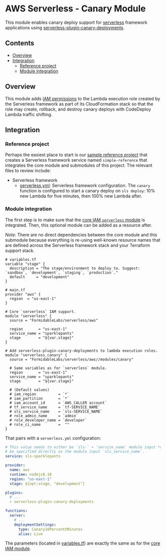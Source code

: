 AWS Serverless - Canary Module
=============================

This module enables canary deploy support for [serverless][] framework applications using [serverless-plugin-canary-deployments][].

## Contents

<!-- START doctoc generated TOC please keep comment here to allow auto update -->
<!-- DON'T EDIT THIS SECTION, INSTEAD RE-RUN doctoc TO UPDATE -->


- [Overview](#overview)
- [Integration](#integration)
  - [Reference project](#reference-project)
  - [Module integration](#module-integration)

<!-- END doctoc generated TOC please keep comment here to allow auto update -->

## Overview

This module adds [IAM permissions][canary_iam] to the Lambda execution role created by the Serverless framework as part of its CloudFormation stack so that the role may create, rollback, and destroy
canary deploys with CodeDeploy Lambda traffic shifting.

## Integration

### Reference project

Perhaps the easiest place to start is our [sample reference project][ref_project] that creates a Serverless framework service named `simple-reference` that integrates the core module and submodules of this project. The relevant files to review include:

- Serverless framework
    - [serverless.yml](https://github.com/FormidableLabs/aws-lambda-serverless-reference/blob/master/serverless.yml): Serverless framework configuration. The `canary` function is configured to start a canary deploy on `sls deploy`: 10% new Lambda for five minutes, then 100% new Lambda after.

### Module integration

The first step is to make sure that the [core IAM `serverless` module][core_module] is integrated. Then, this optional module can be added as a resource after.

_Note_: There are no direct dependencies between the core module and this submodule because everything is re-using well-known resource names that are defined across the Serverless framework stack and your Terraform support stack.

```hcl
# variables.tf
variable "stage" {
  description = "The stage/environment to deploy to. Suggest: `sandbox`, `development`, `staging`, `production`."
  default     = "development"
}

# main.tf
provider "aws" {
  region  = "us-east-1"
}

# Core `serverless` IAM support.
module "serverless" {
  source = "FormidableLabs/serverless/aws"

  region       = "us-east-1"
  service_name = "sparklepants"
  stage        = "${var.stage}"
}

# Add serverless-plugin-canary-deployments to lambda execution roles.
module "serverless_canary" {
  source = "FormidableLabs/serverless/aws//modules/canary"

  # Same variables as for `serverless` module.
  region       = "us-east-1"
  service_name = "sparklepants"
  stage        = "${var.stage}"

  # (Default values)
  # iam_region          = `*`
  # iam_partition       = `*`
  # iam_account_id      = `AWS_CALLER account`
  # tf_service_name     = `tf-SERVICE_NAME`
  # sls_service_name    = `sls-SERVICE_NAME`
  # role_admin_name     = `admin`
  # role_developer_name = `developer`
  # role_ci_name        =  ""
}
```

That pairs with a `serverless.yml` configuration:

```yml
# This value needs to either be `sls-` + `service_name` module input *or*
# be specified directly as the module input `sls_service_name`.
service: sls-sparklepants

provider:
  name: aws
  runtime: nodejs8.10
  region: "us-east-1"
  stage: ${opt:stage, "development"}

plugins:
  # ...
  - serverless-plugin-canary-deployments

functions:
  server:
    # ...
    deploymentSettings:
      type: Canary10Percent5Minutes
      alias: Live
```

The parameters (located in [variables.tf](variables.tf)) are exactly the same as for the [core IAM module][core_module].

[serverless]: https://serverless.com/
[serverless-plugin-canary-deployments]: https://github.com/davidgf/serverless-plugin-canary-deployments
[Terraform]: https://www.terraform.io

[core_module]: ../../README.md
[canary_iam]: https://docs.aws.amazon.com/IAM/latest/UserGuide/list_awscodedeploy.html
[ref_project]: https://github.com/FormidableLabs/aws-lambda-serverless-reference
